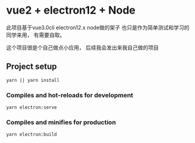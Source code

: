 # vue2 + electron12 + Node 

此项目基于vue3.0cli electron12.x node做的架子
也只是作为简单测试和学习的同学来用， 有需要自取。

这个项目很是个自己做点小应用， 后续我会发出来我自己做的项目
## Project setup
```
yarn || yarn install
```

### Compiles and hot-reloads for development
```
yarn electron:serve
```

### Compiles and minifies for production
```
yarn electron:build
```


